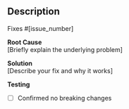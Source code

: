 ## Description  
Fixes #[issue_number]  

**Root Cause**  
[Briefly explain the underlying problem]  

**Solution**  
[Describe your fix and why it works]  

**Testing**  

- [ ] Confirmed no breaking changes  
